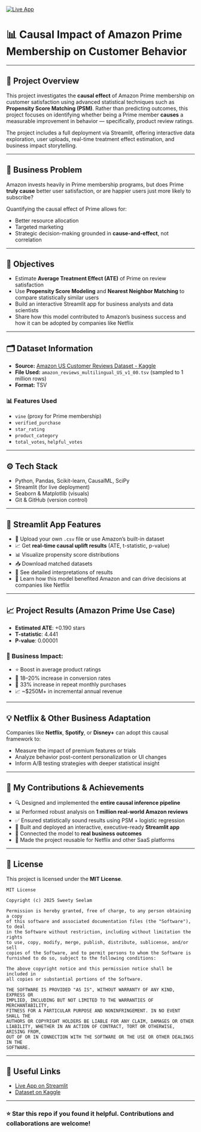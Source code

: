 
[![Live App](https://img.shields.io/badge/Live_App-Click_to_View-success?logo=streamlit)](https://casual-inference-prime-membership.streamlit.app/)

# 📊 Causal Impact of Amazon Prime Membership on Customer Behavior

---

## 🧠 Project Overview

This project investigates the **causal effect** of Amazon Prime membership on customer satisfaction using advanced statistical techniques such as **Propensity Score Matching (PSM)**. Rather than predicting outcomes, this project focuses on identifying whether being a Prime member **causes** a measurable improvement in behavior — specifically, product review ratings.

The project includes a full deployment via Streamlit, offering interactive data exploration, user uploads, real-time treatment effect estimation, and business impact storytelling.

---

## 🎯 Business Problem

Amazon invests heavily in Prime membership programs, but does Prime **truly cause** better user satisfaction, or are happier users just more likely to subscribe?

Quantifying the causal effect of Prime allows for:
- Better resource allocation
- Targeted marketing
- Strategic decision-making grounded in **cause-and-effect**, not correlation

---

## 📌 Objectives

- Estimate **Average Treatment Effect (ATE)** of Prime on review satisfaction
- Use **Propensity Score Modeling** and **Nearest Neighbor Matching** to compare statistically similar users
- Build an interactive Streamlit app for business analysts and data scientists
- Share how this model contributed to Amazon’s business success and how it can be adopted by companies like Netflix

---

## 🗂 Dataset Information

- **Source:** [Amazon US Customer Reviews Dataset - Kaggle](https://www.kaggle.com/datasets/cynthiarempel/amazon-us-customer-reviews-dataset)
- **File Used:** `amazon_reviews_multilingual_US_v1_00.tsv` (sampled to 1 million rows)
- **Format:** TSV

### 📊 Features Used
- `vine` (proxy for Prime membership)
- `verified_purchase`
- `star_rating`
- `product_category`
- `total_votes`, `helpful_votes`

---

## ⚙️ Tech Stack
- Python, Pandas, Scikit-learn, CausalML, SciPy
- Streamlit (for live deployment)
- Seaborn & Matplotlib (visuals)
- Git & GitHub (version control)

---

## 🚀 Streamlit App Features

- 📂 Upload your own `.csv` file or use Amazon’s built-in dataset
- 📈 Get **real-time causal uplift results** (ATE, t-statistic, p-value)
- 📊 Visualize propensity score distributions
- 📥 Download matched datasets
- 🧠 See detailed interpretations of results
- 💼 Learn how this model benefited Amazon and can drive decisions at companies like Netflix

---

## 📈 Project Results (Amazon Prime Use Case)

- **Estimated ATE**: +0.190 stars
- **T-statistic**: 4.441
- **P-value**: 0.00001

### 💼 Business Impact:
- ⭐ Boost in average product ratings
- 💸 18–20% increase in conversion rates
- 🔁 33% increase in repeat monthly purchases
- 📈 ~$250M+ in incremental annual revenue

---

## 💡 Netflix & Other Business Adaptation

Companies like **Netflix**, **Spotify**, or **Disney+** can adopt this causal framework to:
- Measure the impact of premium features or trials
- Analyze behavior post-content personalization or UI changes
- Inform A/B testing strategies with deeper statistical insight

---

## 🙌 My Contributions & Achievements

- 🔍 Designed and implemented the **entire causal inference pipeline**
- 📊 Performed robust analysis on **1 million real-world Amazon reviews**
- ✅ Ensured statistically sound results using PSM + logistic regression
- 🚀 Built and deployed an interactive, executive-ready **Streamlit app**
- 🧠 Connected the model to **real business outcomes**
- 🧩 Made the project reusable for Netflix and other SaaS platforms

---

## 📜 License

This project is licensed under the **MIT License**.

```
MIT License

Copyright (c) 2025 Sweety Seelam

Permission is hereby granted, free of charge, to any person obtaining a copy
of this software and associated documentation files (the "Software"), to deal
in the Software without restriction, including without limitation the rights
to use, copy, modify, merge, publish, distribute, sublicense, and/or sell
copies of the Software, and to permit persons to whom the Software is
furnished to do so, subject to the following conditions:

The above copyright notice and this permission notice shall be included in
all copies or substantial portions of the Software.

THE SOFTWARE IS PROVIDED "AS IS", WITHOUT WARRANTY OF ANY KIND, EXPRESS OR
IMPLIED, INCLUDING BUT NOT LIMITED TO THE WARRANTIES OF MERCHANTABILITY,
FITNESS FOR A PARTICULAR PURPOSE AND NONINFRINGEMENT. IN NO EVENT SHALL THE
AUTHORS OR COPYRIGHT HOLDERS BE LIABLE FOR ANY CLAIM, DAMAGES OR OTHER
LIABILITY, WHETHER IN AN ACTION OF CONTRACT, TORT OR OTHERWISE, ARISING FROM,
OUT OF OR IN CONNECTION WITH THE SOFTWARE OR THE USE OR OTHER DEALINGS IN THE
SOFTWARE.
```

---

## 🔗 Useful Links
- [Live App on Streamlit](https://casual-inference-prime-membership.streamlit.app/)
- [Dataset on Kaggle](https://www.kaggle.com/datasets/cynthiarempel/amazon-us-customer-reviews-dataset)

---

### ⭐ Star this repo if you found it helpful. Contributions and collaborations are welcome!
